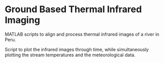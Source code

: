 # Ground Based Thermal Infrared Imaging

MATLAB scripts to align and process thermal infrared images of a river in Peru. 

Script to plot the infrared images through time, while simultaneously plotting the stream temperatures and the meteorological data. 
